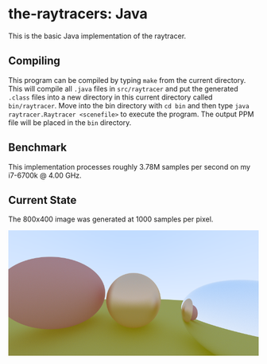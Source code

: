 # the-raytracers: Java

This is the basic Java implementation of the raytracer.

## Compiling

This program can be compiled by typing `make` from the current directory. This
will compile all `.java` files in `src/raytracer` and put the generated `.class`
files into a new directory in this current directory called `bin/raytracer`.
Move into the bin directory with `cd bin` and then type `java raytracer.Raytracer <scenefile>`
to execute the program. The output PPM file will be placed in the `bin` directory.

## Benchmark

This implementation processes roughly 3.78M samples per second on my i7-6700k @ 4.00 GHz.

## Current State

The 800x400 image was generated at 1000 samples per pixel.

![Preview image for the current state of this implementation](image.png)
